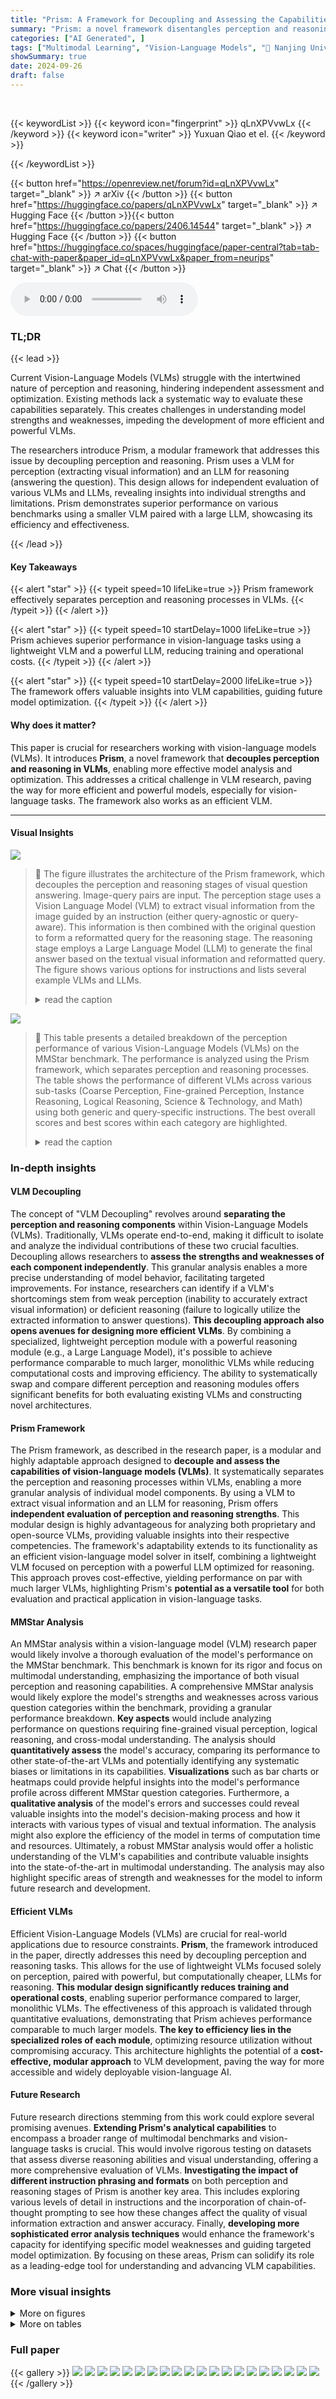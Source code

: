 ```yaml
---
title: "Prism: A Framework for Decoupling and Assessing the Capabilities of VLMs"
summary: "Prism: a novel framework disentangles perception and reasoning in Vision-Language Models (VLMs) for improved model assessment and efficient VLM development."
categories: ["AI Generated", ]
tags: ["Multimodal Learning", "Vision-Language Models", "🏢 Nanjing University",]
showSummary: true
date: 2024-09-26
draft: false
---
```


<br>

{{< keywordList >}}
{{< keyword icon="fingerprint" >}} qLnXPVvwLx {{< /keyword >}}
{{< keyword icon="writer" >}} Yuxuan Qiao et el. {{< /keyword >}}
 
{{< /keywordList >}}

{{< button href="https://openreview.net/forum?id=qLnXPVvwLx" target="_blank" >}}
↗ arXiv
{{< /button >}}
{{< button href="https://huggingface.co/papers/qLnXPVvwLx" target="_blank" >}}
↗ Hugging Face
{{< /button >}}{{< button href="https://huggingface.co/papers/2406.14544" target="_blank" >}}
↗ Hugging Face
{{< /button >}}
{{< button href="https://huggingface.co/spaces/huggingface/paper-central?tab=tab-chat-with-paper&paper_id=qLnXPVvwLx&paper_from=neurips" target="_blank" >}}
↗ Chat
{{< /button >}}




<audio controls>
    <source src="https://ai-paper-reviewer.com/qLnXPVvwLx/podcast.wav" type="audio/wav">
    Your browser does not support the audio element.
</audio>


### TL;DR


{{< lead >}}

Current Vision-Language Models (VLMs) struggle with the intertwined nature of perception and reasoning, hindering independent assessment and optimization.  Existing methods lack a systematic way to evaluate these capabilities separately. This creates challenges in understanding model strengths and weaknesses, impeding the development of more efficient and powerful VLMs.



The researchers introduce Prism, a modular framework that addresses this issue by decoupling perception and reasoning. Prism uses a VLM for perception (extracting visual information) and an LLM for reasoning (answering the question). This design allows for independent evaluation of various VLMs and LLMs, revealing insights into individual strengths and limitations.  Prism demonstrates superior performance on various benchmarks using a smaller VLM paired with a large LLM, showcasing its efficiency and effectiveness.

{{< /lead >}}


#### Key Takeaways

{{< alert "star" >}}
{{< typeit speed=10 lifeLike=true >}} Prism framework effectively separates perception and reasoning processes in VLMs. {{< /typeit >}}
{{< /alert >}}

{{< alert "star" >}}
{{< typeit speed=10 startDelay=1000 lifeLike=true >}} Prism achieves superior performance in vision-language tasks using a lightweight VLM and a powerful LLM, reducing training and operational costs. {{< /typeit >}}
{{< /alert >}}

{{< alert "star" >}}
{{< typeit speed=10 startDelay=2000 lifeLike=true >}} The framework offers valuable insights into VLM capabilities, guiding future model optimization. {{< /typeit >}}
{{< /alert >}}

#### Why does it matter?
This paper is crucial for researchers working with vision-language models (VLMs).  It introduces **Prism**, a novel framework that **decouples perception and reasoning in VLMs**, enabling more effective model analysis and optimization.  This addresses a critical challenge in VLM research, paving the way for more efficient and powerful models, especially for vision-language tasks. The framework also works as an efficient VLM.

------
#### Visual Insights



![](https://ai-paper-reviewer.com/qLnXPVvwLx/figures_1_1.jpg)

> 🔼 The figure illustrates the architecture of the Prism framework, which decouples the perception and reasoning stages of visual question answering.  Image-query pairs are input. The perception stage uses a Vision Language Model (VLM) to extract visual information from the image guided by an instruction (either query-agnostic or query-aware). This information is then combined with the original question to form a reformatted query for the reasoning stage. The reasoning stage employs a Large Language Model (LLM) to generate the final answer based on the textual visual information and reformatted query.  The figure shows various options for instructions and lists several example VLMs and LLMs.
> <details>
> <summary>read the caption</summary>
> Figure 1: Prism Framework Architecture. Prism framework takes image-query pairs as input. An instruction (can be query-agnostic or query-aware) and the image are first fed into the VLM to extract visual information. Then, an LLM is used to generate the answer based on the reformatted query which combines the original question and visual information in textual form.
> </details>





![](https://ai-paper-reviewer.com/qLnXPVvwLx/tables_4_1.jpg)

> 🔼 This table presents a detailed breakdown of the perception performance of various Vision-Language Models (VLMs) on the MMStar benchmark.  The performance is analyzed using the Prism framework, which separates perception and reasoning processes. The table shows the performance of different VLMs across various sub-tasks (Coarse Perception, Fine-grained Perception, Instance Reasoning, Logical Reasoning, Science & Technology, and Math) using both generic and query-specific instructions. The best overall scores and best scores within each category are highlighted.
> <details>
> <summary>read the caption</summary>
> Table 1: Detailed Perception Performance on MMStar under Prism Evaluation Framework. Reasoning module: ChatGPT. Abbreviations: Coarse Perception (CP), Fine-grained Perception (FP); Instance Reasoning (IR); Logical Reasoning (LR); Science&Technology (ST). Overall best scores are marked as bold, and intra-category best scores are marked as underline.
> </details>





### In-depth insights


#### VLM Decoupling
The concept of "VLM Decoupling" revolves around **separating the perception and reasoning components** within Vision-Language Models (VLMs).  Traditionally, VLMs operate end-to-end, making it difficult to isolate and analyze the individual contributions of these two crucial faculties. Decoupling allows researchers to **assess the strengths and weaknesses of each component independently**. This granular analysis enables a more precise understanding of model behavior, facilitating targeted improvements.  For instance, researchers can identify if a VLM's shortcomings stem from weak perception (inability to accurately extract visual information) or deficient reasoning (failure to logically utilize the extracted information to answer questions).  **This decoupling approach also opens avenues for designing more efficient VLMs**. By combining a specialized, lightweight perception module with a powerful reasoning module (e.g., a Large Language Model), it's possible to achieve performance comparable to much larger, monolithic VLMs while reducing computational costs and improving efficiency. The ability to systematically swap and compare different perception and reasoning modules offers significant benefits for both evaluating existing VLMs and constructing novel architectures.

#### Prism Framework
The Prism framework, as described in the research paper, is a modular and highly adaptable approach designed to **decouple and assess the capabilities of vision-language models (VLMs)**.  It systematically separates the perception and reasoning processes within VLMs, enabling a more granular analysis of individual model components.  By using a VLM to extract visual information and an LLM for reasoning, Prism offers **independent evaluation of perception and reasoning strengths**. This modular design is highly advantageous for analyzing both proprietary and open-source VLMs, providing valuable insights into their respective competencies.  The framework's adaptability extends to its functionality as an efficient vision-language model solver in itself, combining a lightweight VLM focused on perception with a powerful LLM optimized for reasoning.  This approach proves cost-effective, yielding performance on par with much larger VLMs, highlighting Prism's **potential as a versatile tool** for both evaluation and practical application in vision-language tasks.

#### MMStar Analysis
An MMStar analysis within a vision-language model (VLM) research paper would likely involve a thorough evaluation of the model's performance on the MMStar benchmark. This benchmark is known for its rigor and focus on multimodal understanding, emphasizing the importance of both visual perception and reasoning capabilities. A comprehensive MMStar analysis would likely explore the model's strengths and weaknesses across various question categories within the benchmark, providing a granular performance breakdown.  **Key aspects** would include analyzing performance on questions requiring fine-grained visual perception, logical reasoning, and cross-modal understanding. The analysis should **quantitatively assess** the model's accuracy, comparing its performance to other state-of-the-art VLMs and potentially identifying any systematic biases or limitations in its capabilities.  **Visualizations** such as bar charts or heatmaps could provide helpful insights into the model's performance profile across different MMStar question categories. Furthermore, a **qualitative analysis** of the model's errors and successes could reveal valuable insights into the model's decision-making process and how it interacts with various types of visual and textual information.  The analysis might also explore the efficiency of the model in terms of computation time and resources. Ultimately, a robust MMStar analysis would offer a holistic understanding of the VLM's capabilities and contribute valuable insights into the state-of-the-art in multimodal understanding.  The analysis may also highlight specific areas of strength and weaknesses for the model to inform future research and development.

#### Efficient VLMs
Efficient Vision-Language Models (VLMs) are crucial for real-world applications due to resource constraints.  **Prism**, the framework introduced in the paper, directly addresses this need by decoupling perception and reasoning tasks.  This allows for the use of lightweight VLMs focused solely on perception, paired with powerful, but computationally cheaper, LLMs for reasoning.  **This modular design significantly reduces training and operational costs**, enabling superior performance compared to larger, monolithic VLMs. The effectiveness of this approach is validated through quantitative evaluations, demonstrating that Prism achieves performance comparable to much larger models.  **The key to efficiency lies in the specialized roles of each module**, optimizing resource utilization without compromising accuracy.  This architecture highlights the potential of a **cost-effective, modular approach** to VLM development, paving the way for more accessible and widely deployable vision-language AI.

#### Future Research
Future research directions stemming from this work could explore several promising avenues. **Extending Prism's analytical capabilities** to encompass a broader range of multimodal benchmarks and vision-language tasks is crucial.  This would involve rigorous testing on datasets that assess diverse reasoning abilities and visual understanding, offering a more comprehensive evaluation of VLMs.  **Investigating the impact of different instruction phrasing and formats** on both perception and reasoning stages of Prism is another key area. This includes exploring various levels of detail in instructions and the incorporation of chain-of-thought prompting to see how these changes affect the quality of visual information extraction and answer accuracy.  Finally, **developing more sophisticated error analysis techniques** would enhance the framework's capacity for identifying specific model weaknesses and guiding targeted model optimization.  By focusing on these areas, Prism can solidify its role as a leading-edge tool for understanding and advancing VLM capabilities.


### More visual insights

<details>
<summary>More on figures
</summary>


![](https://ai-paper-reviewer.com/qLnXPVvwLx/figures_5_1.jpg)

> 🔼 This figure compares the overall performance of various vision-language models (VLMs) in a standard end-to-end visual question answering (VQA) task versus a two-stage approach using the Prism framework. The two-stage approach separates perception (extracting visual information) and reasoning (answering the question based on visual information).  The graph shows that while large proprietary VLMs like GPT-40 generally perform better overall, smaller, open-source models often show improved performance when using Prism's two-stage approach, suggesting that these models' limitations may primarily lie in their reasoning capabilities rather than perception.
> <details>
> <summary>read the caption</summary>
> Figure 2: Comparing End-to-End Performance and Perception Capability on MMStar. We display model accuracies in end-to-end VQA and the Prism perception test with query-specific instructions. Most small-scale (7B, 13B, etc.) VLMs achieve better performance within Prism.
> </details>



![](https://ai-paper-reviewer.com/qLnXPVvwLx/figures_7_1.jpg)

> 🔼 The figure illustrates the architecture of the Prism framework, which is a modular system designed to decouple the perception and reasoning processes involved in visual question answering. It takes image-query pairs as input and consists of two stages: a perception stage where a VLM extracts visual information from an image based on an instruction (which can be either query-agnostic or query-aware) and a reasoning stage where an LLM generates an answer using the reformatted query containing textual information from both the original query and the visual information extracted by the VLM. This modular design allows for systematic comparison and assessment of both VLMs and LLMs.
> <details>
> <summary>read the caption</summary>
> Figure 1: Prism Framework Architecture. Prism framework takes image-query pairs as input. An instruction (can be query-agnostic or query-aware) and the image are first fed into the VLM to extract visual information. Then, an LLM is used to generate the answer based on the reformatted query which combines the original question and visual information in textual form.
> </details>



![](https://ai-paper-reviewer.com/qLnXPVvwLx/figures_8_1.jpg)

> 🔼 The figure compares the performance of various vision-language models (VLMs) on the MMStar benchmark in two settings: end-to-end visual question answering (VQA) and a decoupled approach using the Prism framework. The Prism approach separates perception (visual information extraction) and reasoning (answer generation). The graph shows that most small-scale VLMs (those with 7B or 13B parameters) perform better when using the Prism framework compared to the end-to-end approach.  This suggests that the limitations of these smaller models are primarily in reasoning rather than perception.
> <details>
> <summary>read the caption</summary>
> Figure 2: Comparing End-to-End Performance and Perception Capability on MMStar. We display model accuracies in end-to-end VQA and the Prism perception test with query-specific instructions. Most small-scale (7B, 13B, etc.) VLMs achieve better performance within Prism.
> </details>



![](https://ai-paper-reviewer.com/qLnXPVvwLx/figures_16_1.jpg)

> 🔼 This figure illustrates the architecture of the Prism framework, which is a two-stage framework for decoupling and assessing the capabilities of Vision-Language Models (VLMs). The first stage involves a VLM that extracts visual information from an image, based on an instruction (query-agnostic or query-aware).  The second stage utilizes a Large Language Model (LLM) to generate an answer based on the extracted visual information and the original question. This modular design allows for separate assessment of perception and reasoning capabilities.
> <details>
> <summary>read the caption</summary>
> Figure 1: Prism Framework Architecture. Prism framework takes image-query pairs as input. An instruction (can be query-agnostic or query-aware) and the image are first fed into the VLM to extract visual information. Then, an LLM is used to generate the answer based on the reformatted query which combines the original question and visual information in textual form.
> </details>



![](https://ai-paper-reviewer.com/qLnXPVvwLx/figures_19_1.jpg)

> 🔼 The figure shows the architecture of the Prism framework.  Prism consists of two stages: a perception stage and a reasoning stage.  In the perception stage, an image and an instruction (which can be either query-agnostic or query-aware) are fed into a Vision Language Model (VLM) to extract visual information and articulate this information in textual form. In the reasoning stage, this textual visual information and the original question are fed into a Large Language Model (LLM) to generate an answer. The VLM and LLM can be replaced flexibly to enable various combinations to assess their perception and reasoning capabilities separately.
> <details>
> <summary>read the caption</summary>
> Figure 1: Prism Framework Architecture. Prism framework takes image-query pairs as input. An instruction (can be query-agnostic or query-aware) and the image are first fed into the VLM to extract visual information. Then, an LLM is used to generate the answer based on the reformatted query which combines the original question and visual information in textual form.
> </details>



![](https://ai-paper-reviewer.com/qLnXPVvwLx/figures_20_1.jpg)

> 🔼 This figure illustrates the architecture of the Prism framework.  It shows two stages: a perception stage and a reasoning stage. In the perception stage, an image and an instruction (either query-agnostic or query-aware) are input to a Vision Language Model (VLM) to extract visual information. This information is then formatted as text. In the reasoning stage, a Large Language Model (LLM) receives the textual visual information and the original question to produce the final answer.
> <details>
> <summary>read the caption</summary>
> Figure 1: Prism Framework Architecture. Prism framework takes image-query pairs as input. An instruction (can be query-agnostic or query-aware) and the image are first fed into the VLM to extract visual information. Then, an LLM is used to generate the answer based on the reformatted query which combines the original question and visual information in textual form.
> </details>



![](https://ai-paper-reviewer.com/qLnXPVvwLx/figures_21_1.jpg)

> 🔼 The figure shows the architecture of the Prism framework, which consists of two stages: a perception stage and a reasoning stage.  In the perception stage, a Vision Language Model (VLM) receives an image and a query (which can be either query-agnostic or query-aware). The VLM processes the image and query to extract relevant visual information, which is then converted into text. In the reasoning stage, a Large Language Model (LLM) receives the textual visual information and the original query. The LLM processes this information to generate a final answer.
> <details>
> <summary>read the caption</summary>
> Figure 1: Prism Framework Architecture. Prism framework takes image-query pairs as input. An instruction (can be query-agnostic or query-aware) and the image are first fed into the VLM to extract visual information. Then, an LLM is used to generate the answer based on the reformatted query which combines the original question and visual information in textual form.
> </details>



![](https://ai-paper-reviewer.com/qLnXPVvwLx/figures_22_1.jpg)

> 🔼 The figure shows the architecture of the Prism framework, which consists of two stages: a perception stage and a reasoning stage. In the perception stage, a Vision Language Model (VLM) extracts visual information from an image and reformats it into a textual form, based on a given instruction (which can be query-agnostic or query-aware).  In the reasoning stage, a Large Language Model (LLM) uses this textual information along with the original query to generate a final answer.  Different VLMs and LLMs can be used in each stage, allowing for flexible experimentation and evaluation.
> <details>
> <summary>read the caption</summary>
> Figure 1: Prism Framework Architecture. Prism framework takes image-query pairs as input. An instruction (can be query-agnostic or query-aware) and the image are first fed into the VLM to extract visual information. Then, an LLM is used to generate the answer based on the reformatted query which combines the original question and visual information in textual form.
> </details>



![](https://ai-paper-reviewer.com/qLnXPVvwLx/figures_23_1.jpg)

> 🔼 The figure shows the architecture of the Prism framework, which consists of two stages: a perception stage and a reasoning stage. In the perception stage, a Vision Language Model (VLM) extracts visual information from an image and reformats it into a textual form. In the reasoning stage, a Large Language Model (LLM) generates an answer based on the reformatted query and the original question. The framework is modular and flexible, allowing for different VLMs and LLMs to be used. This modular design allows for decoupling and assessment of the perception and reasoning capabilities of VLMs.
> <details>
> <summary>read the caption</summary>
> Figure 1: Prism Framework Architecture. Prism framework takes image-query pairs as input. An instruction (can be query-agnostic or query-aware) and the image are first fed into the VLM to extract visual information. Then, an LLM is used to generate the answer based on the reformatted query which combines the original question and visual information in textual form.
> </details>



![](https://ai-paper-reviewer.com/qLnXPVvwLx/figures_24_1.jpg)

> 🔼 The figure illustrates the architecture of the Prism framework, which is a two-stage system for decoupling and assessing the capabilities of Vision-Language Models (VLMs). In the first stage, a VLM extracts visual information from an image and a query, which is then fed to an LLM in the second stage. The LLM generates an answer based on the combined visual and textual information. The modular design allows for flexible combination of VLMs and LLMs for evaluating their relative capabilities.
> <details>
> <summary>read the caption</summary>
> Figure 1: Prism Framework Architecture. Prism framework takes image-query pairs as input. An instruction (can be query-agnostic or query-aware) and the image are first fed into the VLM to extract visual information. Then, an LLM is used to generate the answer based on the reformatted query which combines the original question and visual information in textual form.
> </details>



![](https://ai-paper-reviewer.com/qLnXPVvwLx/figures_25_1.jpg)

> 🔼 The figure shows the architecture of the Prism framework, which is composed of two stages: perception and reasoning. In the perception stage, a VLM takes an image and a query as input and extracts visual information. This information is then passed to the reasoning stage, where an LLM generates an answer based on the extracted information and the original query. The framework is designed to decouple perception and reasoning processes, which is important for assessing the capabilities of VLMs.
> <details>
> <summary>read the caption</summary>
> Figure 1: Prism Framework Architecture. Prism framework takes image-query pairs as input. An instruction (can be query-agnostic or query-aware) and the image are first fed into the VLM to extract visual information. Then, an LLM is used to generate the answer based on the reformatted query which combines the original question and visual information in textual form.
> </details>



![](https://ai-paper-reviewer.com/qLnXPVvwLx/figures_27_1.jpg)

> 🔼 The figure shows the architecture of the Prism framework. It consists of two main stages: a perception stage and a reasoning stage. In the perception stage, a Vision Language Model (VLM) takes an image and a query as input and extracts visual information from the image. This information is then passed to the reasoning stage, where a Large Language Model (LLM) uses the extracted visual information along with the original query to generate a final answer.
> <details>
> <summary>read the caption</summary>
> Figure 1: Prism Framework Architecture. Prism framework takes image-query pairs as input. An instruction (can be query-agnostic or query-aware) and the image are first fed into the VLM to extract visual information. Then, an LLM is used to generate the answer based on the reformatted query which combines the original question and visual information in textual form.
> </details>



![](https://ai-paper-reviewer.com/qLnXPVvwLx/figures_28_1.jpg)

> 🔼 The figure shows the architecture of the Prism framework, which consists of two stages: a perception stage and a reasoning stage. In the perception stage, a Vision Language Model (VLM) processes an image and a query to extract visual information. Then, in the reasoning stage, a Large Language Model (LLM) takes the reformatted query (combining the original query and the extracted visual information) as input to generate the final answer. The figure shows the different components of the two stages, including the instruction options, the VLM zoo, the LLM zoo, and the output.
> <details>
> <summary>read the caption</summary>
> Figure 1: Prism Framework Architecture. Prism framework takes image-query pairs as input. An instruction (can be query-agnostic or query-aware) and the image are first fed into the VLM to extract visual information. Then, an LLM is used to generate the answer based on the reformatted query which combines the original question and visual information in textual form.
> </details>



</details>




<details>
<summary>More on tables
</summary>


![](https://ai-paper-reviewer.com/qLnXPVvwLx/tables_6_1.jpg)
> 🔼 This table presents a detailed breakdown of the perception performance of various Vision-Language Models (VLMs) on the MMStar benchmark.  The performance is assessed using the Prism framework, with ChatGPT serving as the reasoning module. The results are categorized into five sub-categories: Coarse Perception (CP), Fine-grained Perception (FP), Instance Reasoning (IR), Logical Reasoning (LR), and Science & Technology (ST).  The best overall scores and the best scores within each category are highlighted. This allows for a comparison of perception capabilities across different VLMs, revealing relative strengths and weaknesses in various aspects of visual understanding.
> <details>
> <summary>read the caption</summary>
> Table 1: Detailed Perception Performance on MMStar under Prism Evaluation Framework. Reasoning module: ChatGPT. Abbreviations: Coarse Perception (CP), Fine-grained Perception (FP); Instance Reasoning (IR); Logical Reasoning (LR); Science&Technology (ST). Overall best scores are marked as bold, and intra-category best scores are marked as underline.
> </details>

![](https://ai-paper-reviewer.com/qLnXPVvwLx/tables_6_2.jpg)
> 🔼 This table presents a detailed breakdown of the perception performance of various Vision Language Models (VLMs) on the MMStar benchmark, using ChatGPT as the reasoning module.  It compares the performance of proprietary and open-source VLMs across five categories: Coarse Perception, Fine-grained Perception, Instance Reasoning, Logical Reasoning, and Science & Technology.  The best overall score and best scores within each category are highlighted.
> <details>
> <summary>read the caption</summary>
> Table 1: Detailed Perception Performance on MMStar under Prism Evaluation Framework. Reasoning module: ChatGPT. Abbreviations: Coarse Perception (CP), Fine-grained Perception (FP); Instance Reasoning (IR); Logical Reasoning (LR); Science&Technology (ST). Overall best scores are marked as bold, and intra-category best scores are marked as underline.
> </details>

![](https://ai-paper-reviewer.com/qLnXPVvwLx/tables_7_1.jpg)
> 🔼 This ablation study investigates the impact of different generic instructions for visual information extraction on the performance of two state-of-the-art VLMs: GPT-40 and LLaVA-NeXT (Yi-34B).  Five different instruction types are compared, including human-written instructions and various GPT-generated instructions that utilize different prompting strategies such as chain-of-thought prompting or decomposition-based prompting. The results show that while different generic instructions lead to some performance variation, the differences are not significant. Therefore, the authors opt to use the 'Human 1' instruction for subsequent evaluations as a standard.
> <details>
> <summary>read the caption</summary>
> Table 4: Ablation on Different Generic Instructions.
> </details>

![](https://ai-paper-reviewer.com/qLnXPVvwLx/tables_7_2.jpg)
> 🔼 This table presents the ablation study results focusing on the impact of using different Large Language Models (LLMs) as the reasoning module within the Prism framework.  It shows the performance of four different LLMs (GPT-3.5-Turbo-0125, GPT-4-Turbo-0125, Llama-3-70B-Instruct, and DeepSeek-v2-Chat) when paired with various Vision Language Models (VLMs). The results demonstrate the performance variation caused by different LLMs on a range of vision-language tasks.  Higher scores indicate better performance.
> <details>
> <summary>read the caption</summary>
> Table 5: Ablation on Using Different LLMs as the Reasoning Module.
> </details>

![](https://ai-paper-reviewer.com/qLnXPVvwLx/tables_9_1.jpg)
> 🔼 This table presents the detailed performance of various Vision-Language Models (VLMs) on the MMStar benchmark, focusing on their perception capabilities.  The results are broken down by different instruction types (Generic and Query-Specific) and various sub-tasks within the benchmark (Coarse Perception, Fine-grained Perception, Instance Reasoning, Logical Reasoning, Science & Technology, and General).  The table highlights the best overall performance and best performance within each category.
> <details>
> <summary>read the caption</summary>
> Table 1: Detailed Perception Performance on MMStar under Prism Evaluation Framework. Reasoning module: ChatGPT. Abbreviations: Coarse Perception (CP), Fine-grained Perception (FP); Instance Reasoning (IR); Logical Reasoning (LR); Science&Technology (ST). Overall best scores are marked as bold, and intra-category best scores are marked as underline.
> </details>

![](https://ai-paper-reviewer.com/qLnXPVvwLx/tables_9_2.jpg)
> 🔼 This table presents a detailed breakdown of the perception performance of various Vision-Language Models (VLMs) on the MMStar benchmark.  The evaluation is conducted using the Prism framework, with ChatGPT as the reasoning module. The table shows the performance for each VLM across several categories (CP, FP, IR, LR, Math, ST) and provides an overall score.  Best scores are highlighted in bold, with the best score within each category underlined.
> <details>
> <summary>read the caption</summary>
> Table 1: Detailed Perception Performance on MMStar under Prism Evaluation Framework. Reasoning module: ChatGPT. Abbreviations: Coarse Perception (CP), Fine-grained Perception (FP); Instance Reasoning (IR); Logical Reasoning (LR); Science&Technology (ST). Overall best scores are marked as bold, and intra-category best scores are marked as underline.
> </details>

![](https://ai-paper-reviewer.com/qLnXPVvwLx/tables_17_1.jpg)
> 🔼 This table presents the detailed performance results of various Vision-Language Models (VLMs) on the MMStar benchmark, specifically focusing on their perception capabilities. The evaluation was conducted using the Prism framework with ChatGPT as the reasoning module. The table is divided into two sections: Proprietary VLMs and Open-Source VLMs. For each VLM, the performance metrics are provided across several categories: Coarse Perception (CP), Fine-grained Perception (FP), Instance Reasoning (IR), Logical Reasoning (LR), Math, and Science & Technology (ST).  The overall performance is also presented, with the best overall scores and the best scores within each category highlighted.
> <details>
> <summary>read the caption</summary>
> Table 1: Detailed Perception Performance on MMStar under Prism Evaluation Framework. Reasoning module: ChatGPT. Abbreviations: Coarse Perception (CP), Fine-grained Perception (FP); Instance Reasoning (IR); Logical Reasoning (LR); Science&Technology (ST). Overall best scores are marked as bold, and intra-category best scores are marked as underline.
> </details>

![](https://ai-paper-reviewer.com/qLnXPVvwLx/tables_18_1.jpg)
> 🔼 This table presents a more detailed breakdown of the performance results for the PrismCaptioner models. It shows the performance across different benchmarks (MMStar, MMMU, MMMU (F), MathVista, MathVista (F), AI2D, and AI2D (F)) when using multiple images as inputs and a maximum output length of 2048 tokens.  The results are broken down by model and language model used (ChatGPT or Llama3). This allows for a more granular understanding of the models' capabilities in various scenarios. Note the use of (F) to signify a filtered subset of data.
> <details>
> <summary>read the caption</summary>
> Table 10: More Detailed Performance Results of PrismCaptioners
> </details>

![](https://ai-paper-reviewer.com/qLnXPVvwLx/tables_26_1.jpg)
> 🔼 This table presents the detailed quantitative results of evaluating the perception capabilities of various Vision-Language Models (VLMs) on the MMStar benchmark using the Prism framework.  The evaluation uses ChatGPT as the reasoning module and two types of instructions: generic and query-specific.  The table shows the performance of each VLM across five aspects: Coarse Perception, Fine-grained Perception, Instance Reasoning, Logical Reasoning, and Science & Technology. The best overall scores and the best scores within each category are highlighted.
> <details>
> <summary>read the caption</summary>
> Table 1: Detailed Perception Performance on MMStar under Prism Evaluation Framework. Reasoning module: ChatGPT. Abbreviations: Coarse Perception (CP), Fine-grained Perception (FP); Instance Reasoning (IR); Logical Reasoning (LR); Science&Technology (ST). Overall best scores are marked as bold, and intra-category best scores are marked as underline.
> </details>

</details>




### Full paper

{{< gallery >}}
<img src="https://ai-paper-reviewer.com/qLnXPVvwLx/1.png" class="grid-w50 md:grid-w33 xl:grid-w25" />
<img src="https://ai-paper-reviewer.com/qLnXPVvwLx/2.png" class="grid-w50 md:grid-w33 xl:grid-w25" />
<img src="https://ai-paper-reviewer.com/qLnXPVvwLx/3.png" class="grid-w50 md:grid-w33 xl:grid-w25" />
<img src="https://ai-paper-reviewer.com/qLnXPVvwLx/4.png" class="grid-w50 md:grid-w33 xl:grid-w25" />
<img src="https://ai-paper-reviewer.com/qLnXPVvwLx/5.png" class="grid-w50 md:grid-w33 xl:grid-w25" />
<img src="https://ai-paper-reviewer.com/qLnXPVvwLx/6.png" class="grid-w50 md:grid-w33 xl:grid-w25" />
<img src="https://ai-paper-reviewer.com/qLnXPVvwLx/7.png" class="grid-w50 md:grid-w33 xl:grid-w25" />
<img src="https://ai-paper-reviewer.com/qLnXPVvwLx/8.png" class="grid-w50 md:grid-w33 xl:grid-w25" />
<img src="https://ai-paper-reviewer.com/qLnXPVvwLx/9.png" class="grid-w50 md:grid-w33 xl:grid-w25" />
<img src="https://ai-paper-reviewer.com/qLnXPVvwLx/10.png" class="grid-w50 md:grid-w33 xl:grid-w25" />
<img src="https://ai-paper-reviewer.com/qLnXPVvwLx/11.png" class="grid-w50 md:grid-w33 xl:grid-w25" />
<img src="https://ai-paper-reviewer.com/qLnXPVvwLx/12.png" class="grid-w50 md:grid-w33 xl:grid-w25" />
<img src="https://ai-paper-reviewer.com/qLnXPVvwLx/13.png" class="grid-w50 md:grid-w33 xl:grid-w25" />
<img src="https://ai-paper-reviewer.com/qLnXPVvwLx/14.png" class="grid-w50 md:grid-w33 xl:grid-w25" />
<img src="https://ai-paper-reviewer.com/qLnXPVvwLx/15.png" class="grid-w50 md:grid-w33 xl:grid-w25" />
<img src="https://ai-paper-reviewer.com/qLnXPVvwLx/16.png" class="grid-w50 md:grid-w33 xl:grid-w25" />
<img src="https://ai-paper-reviewer.com/qLnXPVvwLx/17.png" class="grid-w50 md:grid-w33 xl:grid-w25" />
<img src="https://ai-paper-reviewer.com/qLnXPVvwLx/18.png" class="grid-w50 md:grid-w33 xl:grid-w25" />
<img src="https://ai-paper-reviewer.com/qLnXPVvwLx/19.png" class="grid-w50 md:grid-w33 xl:grid-w25" />
<img src="https://ai-paper-reviewer.com/qLnXPVvwLx/20.png" class="grid-w50 md:grid-w33 xl:grid-w25" />
{{< /gallery >}}